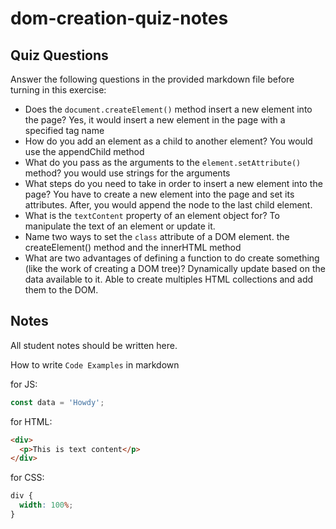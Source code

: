 # dom-creation-quiz-notes

## Quiz Questions

Answer the following questions in the provided markdown file before turning in this exercise:

- Does the `document.createElement()` method insert a new element into the page?
  Yes, it would insert a new element in the page with a specified tag name
- How do you add an element as a child to another element?
  You would use the appendChild method
- What do you pass as the arguments to the `element.setAttribute()` method?
  you would use strings for the arguments
- What steps do you need to take in order to insert a new element into the page?
  You have to create a new element into the page and set its attributes. After, you would append the node to the last child element.
- What is the `textContent` property of an element object for?
  To manipulate the text of an element or update it.
- Name two ways to set the `class` attribute of a DOM element.
  the createElement() method and the innerHTML method
- What are two advantages of defining a function to do create something (like the work of creating a DOM tree)?
  Dynamically update based on the data available to it. Able to create multiples HTML collections and add them to the DOM.

## Notes

All student notes should be written here.

How to write `Code Examples` in markdown

for JS:

```javascript
const data = 'Howdy';
```

for HTML:

```html
<div>
  <p>This is text content</p>
</div>
```

for CSS:

```css
div {
  width: 100%;
}
```
